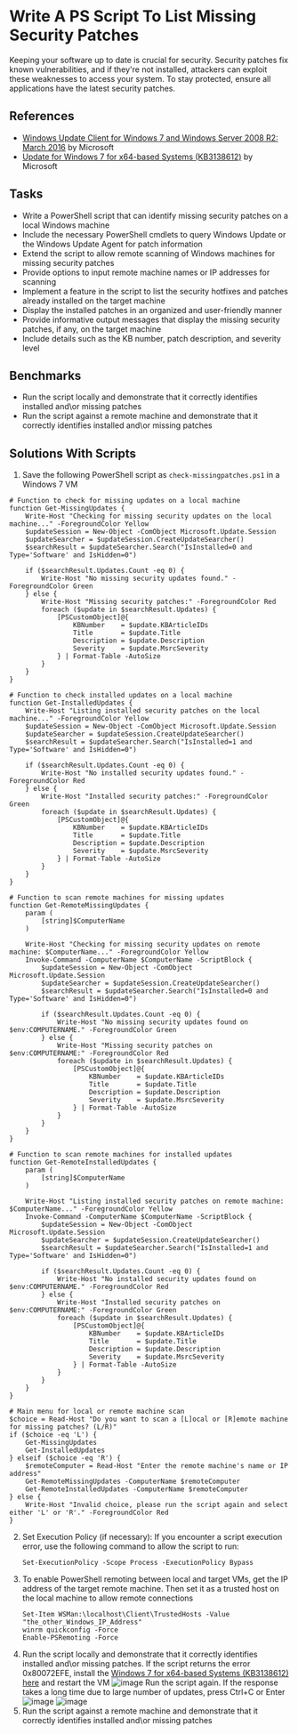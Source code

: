 # Write A PS Script To List Missing Security Patches
Keeping your software up to date is crucial for security. Security patches fix known vulnerabilities, and if they're not installed, attackers can exploit these weaknesses to access your system. To stay protected, ensure all applications have the latest security patches.

## References
- [Windows Update Client for Windows 7 and Windows Server 2008 R2: March 2016](https://support.microsoft.com/en-us/topic/windows-update-client-for-windows-7-and-windows-server-2008-r2-march-2016-31422d0a-8818-cfdd-140e-e27883c7a2c5#bkmk_prerequisite) by Microsoft
- [Update for Windows 7 for x64-based Systems (KB3138612)](https://www.microsoft.com/en-us/download/details.aspx?id=51212) by Microsoft

## Tasks
- Write a PowerShell script that can identify missing security patches on a local Windows machine
- Include the necessary PowerShell cmdlets to query Windows Update or the Windows Update Agent for patch information
- Extend the script to allow remote scanning of Windows machines for missing security patches
- Provide options to input remote machine names or IP addresses for scanning
- Implement a feature in the script to list the security hotfixes and patches already installed on the target machine
- Display the installed patches in an organized and user-friendly manner
- Provide informative output messages that display the missing security patches, if any, on the target machine
- Include details such as the KB number, patch description, and severity level


## Benchmarks
- Run the script locally and demonstrate that it correctly identifies installed and\or missing patches
- Run the script against a remote machine and demonstrate that it correctly identifies installed and\or missing patches


## Solutions With Scripts
1. Save the following PowerShell script as `check-missingpatches.ps1` in a Windows 7 VM
```
# Function to check for missing updates on a local machine
function Get-MissingUpdates {
    Write-Host "Checking for missing security updates on the local machine..." -ForegroundColor Yellow
    $updateSession = New-Object -ComObject Microsoft.Update.Session
    $updateSearcher = $updateSession.CreateUpdateSearcher()
    $searchResult = $updateSearcher.Search("IsInstalled=0 and Type='Software' and IsHidden=0")

    if ($searchResult.Updates.Count -eq 0) {
        Write-Host "No missing security updates found." -ForegroundColor Green
    } else {
        Write-Host "Missing security patches:" -ForegroundColor Red
        foreach ($update in $searchResult.Updates) {
            [PSCustomObject]@{
                KBNumber    = $update.KBArticleIDs
                Title       = $update.Title
                Description = $update.Description
                Severity    = $update.MsrcSeverity
            } | Format-Table -AutoSize
        }
    }
}

# Function to check installed updates on a local machine
function Get-InstalledUpdates {
    Write-Host "Listing installed security patches on the local machine..." -ForegroundColor Yellow
    $updateSession = New-Object -ComObject Microsoft.Update.Session
    $updateSearcher = $updateSession.CreateUpdateSearcher()
    $searchResult = $updateSearcher.Search("IsInstalled=1 and Type='Software' and IsHidden=0")

    if ($searchResult.Updates.Count -eq 0) {
        Write-Host "No installed security updates found." -ForegroundColor Red
    } else {
        Write-Host "Installed security patches:" -ForegroundColor Green
        foreach ($update in $searchResult.Updates) {
            [PSCustomObject]@{
                KBNumber    = $update.KBArticleIDs
                Title       = $update.Title
                Description = $update.Description
                Severity    = $update.MsrcSeverity
            } | Format-Table -AutoSize
        }
    }
}

# Function to scan remote machines for missing updates
function Get-RemoteMissingUpdates {
    param (
        [string]$ComputerName
    )

    Write-Host "Checking for missing security updates on remote machine: $ComputerName..." -ForegroundColor Yellow
    Invoke-Command -ComputerName $ComputerName -ScriptBlock {
        $updateSession = New-Object -ComObject Microsoft.Update.Session
        $updateSearcher = $updateSession.CreateUpdateSearcher()
        $searchResult = $updateSearcher.Search("IsInstalled=0 and Type='Software' and IsHidden=0")

        if ($searchResult.Updates.Count -eq 0) {
            Write-Host "No missing security updates found on $env:COMPUTERNAME." -ForegroundColor Green
        } else {
            Write-Host "Missing security patches on $env:COMPUTERNAME:" -ForegroundColor Red
            foreach ($update in $searchResult.Updates) {
                [PSCustomObject]@{
                    KBNumber    = $update.KBArticleIDs
                    Title       = $update.Title
                    Description = $update.Description
                    Severity    = $update.MsrcSeverity
                } | Format-Table -AutoSize
            }
        }
    }
}

# Function to scan remote machines for installed updates
function Get-RemoteInstalledUpdates {
    param (
        [string]$ComputerName
    )

    Write-Host "Listing installed security patches on remote machine: $ComputerName..." -ForegroundColor Yellow
    Invoke-Command -ComputerName $ComputerName -ScriptBlock {
        $updateSession = New-Object -ComObject Microsoft.Update.Session
        $updateSearcher = $updateSession.CreateUpdateSearcher()
        $searchResult = $updateSearcher.Search("IsInstalled=1 and Type='Software' and IsHidden=0")

        if ($searchResult.Updates.Count -eq 0) {
            Write-Host "No installed security updates found on $env:COMPUTERNAME." -ForegroundColor Red
        } else {
            Write-Host "Installed security patches on $env:COMPUTERNAME:" -ForegroundColor Green
            foreach ($update in $searchResult.Updates) {
                [PSCustomObject]@{
                    KBNumber    = $update.KBArticleIDs
                    Title       = $update.Title
                    Description = $update.Description
                    Severity    = $update.MsrcSeverity
                } | Format-Table -AutoSize
            }
        }
    }
}

# Main menu for local or remote machine scan
$choice = Read-Host "Do you want to scan a [L]ocal or [R]emote machine for missing patches? (L/R)"
if ($choice -eq 'L') {
    Get-MissingUpdates
    Get-InstalledUpdates
} elseif ($choice -eq 'R') {
    $remoteComputer = Read-Host "Enter the remote machine's name or IP address"
    Get-RemoteMissingUpdates -ComputerName $remoteComputer
    Get-RemoteInstalledUpdates -ComputerName $remoteComputer
} else {
    Write-Host "Invalid choice, please run the script again and select either 'L' or 'R'." -ForegroundColor Red
}
```
2. Set Execution Policy (if necessary): If you encounter a script execution error, use the following command to allow the script to run:
   ```
   Set-ExecutionPolicy -Scope Process -ExecutionPolicy Bypass
   ```
3. To enable PowerShell remoting between local and target VMs, get the IP address of the target remote machine. Then set it as a trusted host on the local machine to allow remote connections
   ```
   Set-Item WSMan:\localhost\Client\TrustedHosts -Value "the_other_Windows_IP_Address"
   winrm quickconfig -Force
   Enable-PSRemoting -Force
   ```
4. Run the script locally and demonstrate that it correctly identifies installed and\or missing patches. If the script returns the error 0x80072EFE, install the [Windows 7 for x64-based Systems (KB3138612) here](https://www.microsoft.com/en-us/download/details.aspx?id=51212) and restart the VM
   ![image](https://github.com/user-attachments/assets/7f5680eb-cad3-48ef-abb9-3a2af163d7a1)
   Run the script again. If the response takes a long time due to large number of updates, press Ctrl+C or Enter
   ![image](https://github.com/user-attachments/assets/2d9813f3-e9c7-4f21-99cd-58b3433ad388)
   ![image](https://github.com/user-attachments/assets/a8ab8c01-8102-4d13-8ae0-5cc88e31b815)
6. Run the script against a remote machine and demonstrate that it correctly identifies installed and\or missing patches
